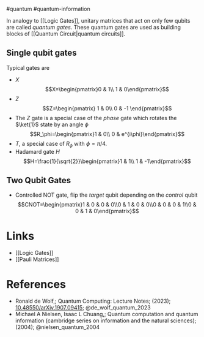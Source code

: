 #quantum #quantum-information 

In analogy to [[Logic Gates]], unitary matrices that act on only few qubits are called *quantum gates*. These quantum gates are used as building blocks of [[Quantum Circuit|quantum circuits]]. 

## Single qubit gates
Typical gates are 
- $X$ $$X=\begin{pmatrix}0 & 1\\ 1 & 0\end{pmatrix}$$
- $Z$ $$Z=\begin{pmatrix}
1 & 0\\ 
0 & -1
\end{pmatrix}$$
- The $Z$ gate is a special case of the *phase* gate which rotates the $\ket{1}$ state by an angle $\phi$ $$R_\phi=\begin{pmatrix}1 & 0\\ 
0 & e^{i\phi}\end{pmatrix}$$
- $T$, a special case of $R_\phi$ with $\phi=\pi/4$.
- Hadamard gate $H$ $$H=\frac{1}{\sqrt{2}}\begin{pmatrix}1 & 1\\ 1 & -1\end{pmatrix}$$
## Two Qubit Gates
- Controlled NOT gate, flip the *target* qubit depending on the *control* qubit $$CNOT=\begin{pmatrix}1 & 0 & 0 & 0\\0 & 1 & 0 & 0\\0 & 0 & 0 & 1\\0 & 0 & 1 & 0\end{pmatrix}$$
# Links
- [[Logic Gates]]
- [[Pauli Matrices]]

# References
-  Ronald de Wolf,; Quantum Computing: Lecture Notes; (2023); [10.48550/arXiv.1907.09415](https://www.doi.org/10.48550/arXiv.1907.09415);  @de_wolf_quantum_2023 
- Michael A Nielsen, Isaac L Chuang,; Quantum computation and quantum information (cambridge series on information and the natural sciences); (2004);  @nielsen_quantum_2004 
